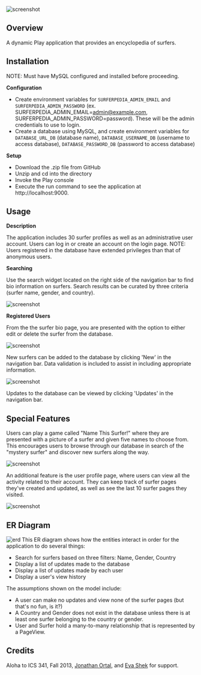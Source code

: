 ![screenshot](https://raw.github.com/robnamahoe/surferpedia/master/doc/index.png)

Overview
--------
A dynamic Play application that provides an encyclopedia of surfers.

Installation
------------
NOTE: Must have MySQL configured and installed before proceeding.

**Configuration**
* Create environment variables for `SURFERPEDIA_ADMIN_EMAIL` and `SURFERPEDIA_ADMIN_PASSWORD` (ex. SURFERPEDIA_ADMIN_EMAIL=admin@example.com, SURFERPEDIA_ADMIN_PASSWORD=password). These will be the admin credentials to use to login.
* Create a database using MySQL, and create environment variables for `DATABASE_URL_DB` (database name), `DATABASE_USERNAME_DB` (username to access database), `DATABASE_PASSWORD_DB` (password to access database)

**Setup**
* Download the .zip file from GitHub
* Unzip and cd into the directory
* Invoke the Play console
* Execute the run command to see the application at http://localhost:9000.


Usage
-----
**Description**

The application includes 30 surfer profiles as well as an administrative user account.  Users can log in or create an account on the login page. NOTE: Users registered in the database have extended privileges than that of anonymous users.

**Searching**

Use the search widget located on the right side of the navigation bar to find bio information on surfers.  Search results can be curated by three criteria (surfer name, gender, and country).

![screenshot](https://raw.github.com/robnamahoe/surferpedia/master/doc/allsurfers.png)

**Registered Users**

From the the surfer bio page, you are presented with the option to either edit or delete the surfer from the database.

![screenshot](https://raw.github.com/robnamahoe/surferpedia/master/doc/surferbio.png)

New surfers can be added to the database by clicking 'New' in the navigation bar. Data validation is included to assist in including appropriate information.

![screenshot](https://raw.github.com/robnamahoe/surferpedia/master/doc/editerror.png)

Updates to the database can be viewed by clicking 'Updates' in the navigation bar.

Special Features
-----
Users can play a game called "Name This Surfer!" where they are presented with a picture of a surfer and given five names to choose from.  This encourages users to browse through our database in search of the "mystery surfer" and discover new surfers along the way.

![screenshot](https://raw.github.com/robnamahoe/surferpedia/master/doc/game.png)

An additional feature is the user profile page, where users can view all the activity related to their account.  They can keep track of surfer pages they've created and updated, as well as see the last 10 surfer pages they visited.

![screenshot](https://raw.github.com/robnamahoe/surferpedia/master/doc/profile.png)

ER Diagram
-----
![erd](https://raw.github.com/robnamahoe/surferpedia/master/doc/surferpedia-erd.png)
This ER diagram shows how the entities interact in order for the application to do several things:
* Search for surfers based on three filters: Name, Gender, Country
* Display a list of updates made to the database
* Display a list of updates made by each user
* Display a user's view history

The assumptions shown on the model include:
* A user can make no updates and view none of the surfer pages (but that's no fun, is it?)
* A Country and Gender does not exist in the database unless there is at least one surfer belonging to the country or gender.
* User and Surfer hold a many-to-many relationship that is represented by a PageView.

Credits
-------
Aloha to ICS 341, Fall 2013, [Jonathan Ortal](https://github.com/jortal), and [Eva Shek](https://github.com/evashek) for support.